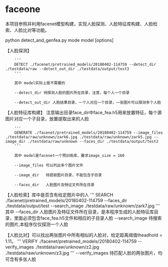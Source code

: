 # faceone

本项目参照并利用facenet模型构建，实现人脸探测、人脸特征库构建、人脸检索、人脸比对等功能。

python detect_and_genfea.py mode model [options]

【人脸探测】

        '''
        DETECT ./facenet/pretrained_models/20180402-114759 --detect_dir ./testdata/raw --detect_out_dir ./testdata/output/test3
        '''
        
        其中 model实际上是不需要的
        
        --detect_dir 待探测人脸的图片所在目录，注意，每个人一个目录
        
        --detect_out_dir 人脸结果目录，一个人对应一个目录，一张图片可以探测多个人脸
        

【人脸特征库构建】 注意输出目录face_dir中face_fea.h5用来放置特征，每个源图片对应一个子目录，放置提取出来的人脸

        '''
        GENERATE ./facenet/pretrained_models/20180402-114759 --image_files ./testdata/raw/unknown/zark6.jpg ./testdata/raw/unknown/zark5.jpg --image_dir ./testdata/raw/unknown --faces_dir ./testdata/output/test2
        '''
        
        其中 model是facenet一个预训练库，要求image_size = 160
        
        --image_files 可以列出多个图片文件
        
        --image_dir   待提取图片目录，不能包含子目录
        
        --faces_dir   人脸图片及特征文件所在目录

【人脸检索】库中是否含有给定图片中的人
        '''
        SEARCH ./facenet/pretrained_models/20180402-114759 --faces_dir ./testdata/output/test --search_image ./testdata/raw/unknown/zark7.jpg
        '''
        其中
        --faces_dir   人脸图片及特征文件所在目录，是本程序生成的人脸特征库目录，里面必须包含face_fea.h5文件和相应的子目录人脸
        --search_image 待搜索的图片,本程序仅仅探测一个人脸

【人脸比对】可以找出两张图片中所有相似的人脸对，给定距离阈值theadhold = 1.11。
        '''
        VERIFY ./facenet/pretrained_models/20180402-114759 --verify_images ./testdata/raw/unknown/z2.jpg ./testdata/raw/unknown/z3.jpg
        '''
        --verify_images 待匹配人脸的两张图片，均可含有多张人脸
